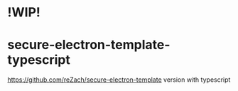 # !WIP!

# secure-electron-template-typescript

https://github.com/reZach/secure-electron-template version with typescript

